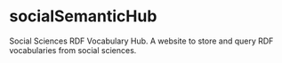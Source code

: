 # socialSemanticHub
Social Sciences RDF Vocabulary Hub. A website to store and query RDF vocabularies from social sciences.
